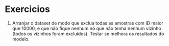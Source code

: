 # Exercicios

1. Arranjar o dataset de modo que exclua todas as amostras com ID maior que
10000, e que não fique nenhum nó que não tenha nenhum vizinho (todos os vizinhos
foram excluídos).
Testar se melhora os resultados do modelo.
